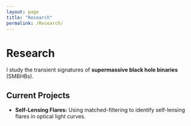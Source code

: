```yaml
---
layout: page
title: "Research"
permalink: /Research/
---
```


# Research

I study the transient signatures of **supermassive black hole binaries** (SMBHBs).

## Current Projects
- **Self-Lensing Flares:** Using matched-filtering to identify self-lensing flares in optical light curves.
